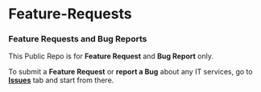 # Feature-Requests
### Feature Requests and Bug Reports

This Public Repo is for **Feature Request** and **Bug Report** only. 

To submit a **Feature Request** or **report a Bug** about any IT services, go to **[Issues](https://github.com/NUCSSA/Feature-Requests/issues)** tab and start from there.

